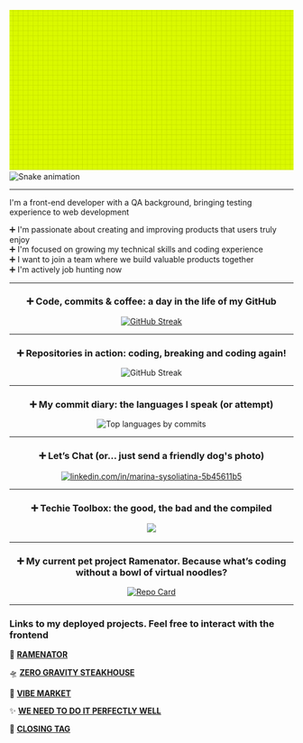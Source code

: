
![Header Animation](header.gif)
![Snake animation](https://github.com/stereogamm/stereogamm/raw/output/github-contribution-grid-snake.svg)



---
I'm a front-end developer with a QA background, bringing testing experience to web development

➕ I'm passionate about creating and improving products that users truly enjoy  
➕ I'm focused on growing my technical skills and coding experience  
➕ I want to join a team where we build valuable products together  
➕ I'm actively job hunting now  
 
---
 
<h3 align="center">➕ Code, commits & coffee: a day in the life of my GitHub</h3>

<p align="center">
  <a href="https://git.io/streak-stats">
    <img src="https://streak-stats.demolab.com?user=stereogamm&theme=ambient-gradient&hide_border=true&border_radius=10&date_format=j%20M%5B%20Y%5D&card_width=450&card_height=190&ring=9EEB4B&fire=FFB80A&stroke=D9C1FF5A&sideLabels=E9EB56&currStreakLabel=A33FBB&hide_longest_streak=true" alt="GitHub Streak" />
  </a>
</p>

---

<h3 align="center">➕ Repositories in action: coding, breaking and coding again!</h3>
<p align="center">
 <a>
  <img src="https://github-readme-stats.vercel.app/api/top-langs/?username=stereogamm&layout=compact&theme=github_light&langs_count=12&custom_title=Top%20Languages%20by%20my%20repo" alt="GitHub Streak"/>
 </a>
</p>

---

<h3 align="center">➕ My сommit diary: the languages I speak (or attempt)</h3>
<p align="center">
 <a>
  <img src="https://github-readme-stats.vercel.app/api/top-langs/?username=stereogamm&layout=compact&theme=github_light&hide=css,scss,html,mdx,shell&&custom_title=Top%20Languages%20by%20commits" alt="Top languages by commits"/>
 </a>
</p>

---

<h3 align="center">➕ Let’s Chat (or... just send a friendly dog's photo)</h3>
<p align="center">
<a href="https://linkedin.com/in/marina-sysoliatina-5b45611b5" target="blank"><img align="center" src="https://skillicons.dev/icons?i=linkedin&theme=light" alt="linkedin.com/in/marina-sysoliatina-5b45611b5"/></a>
</p>

---

<h3 align="center">➕ Techie Toolbox: the good, the bad and the compiled</h3>

<p align="center">
  <a href="https://skillicons.dev">
    <img src="https://skillicons.dev/icons?i=html,htmx,css,js,ts,webpack,yarn,react,redux,jest,git,sass,jquery,figma,babel,cypress,docker,github,grafana,elasticsearch,npm,postman&theme=light&perline=11" />
  </a>
</p>

---
<h3 align="center">➕ My current pet project Ramenator. Because what’s coding without a bowl of virtual noodles?</h3>

<p align="center">
  <a href="https://github.com/stereogamm/web-shop">
    <img src="https://github-readme-stats.vercel.app/api/pin/?username=stereogamm&repo=web-shop&theme=ambient_gradient&show_owner=true&hide=issues" alt="Repo Card" />
  </a>
</p>


-------

### Links to my deployed projects. Feel free to interact with the frontend

🍜 <a href="https://noodle-and-bytes.vercel.app/" target="_blank">**RAMENATOR**</a>  

🛸 <a href="https://zero-gravity-steakhouse.vercel.app/" target="_blank">**ZERO GRAVITY STEAKHOUSE**</a>  

🌊 <a href="https://vibe-market.vercel.app/" target="_blank">**VIBE MARKET**</a>  

✨ <a href="https://we-need-to-do-it-perfectly-well.vercel.app/" target="_blank">**WE NEED TO DO IT PERFECTLY WELL**</a>   

💟 <a href="https://closing-tag.vercel.app/" target="_blank">**CLOSING TAG**</a> 


